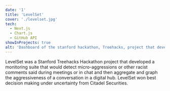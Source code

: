 ```yaml
---
date: '1'
title: 'LevelSet'
cover: './levelset.jpg'
tech:
  - Next.js
  - Chart.js
  - GitHub API
showInProjects: true
alt: 'Dashboard of the stanford hackathon, Treehacks, project that developed AI ranking of speech'
---
```


LevelSet was a Stanford Treehacks Hackathon project that developed a monitoring suite that would detect micro-aggressions or other racist comments said during meetings or in chat and then aggregate and graph the aggressiveness of a conversation in a digital hub. LevelSet won best decision making under uncertainty from Citadel Securities.
